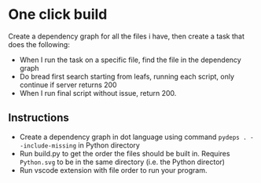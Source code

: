 # One click build
Create a dependency graph for all the files i have, then create a task that does the following:
* When I run the task on a specific file, find the file in the dependency graph
* Do bread first search starting from leafs, running each script, only continue if server returns 200
* When I run final script without issue, return 200.
## Instructions
* Create a dependency graph in dot language using command `pydeps . --include-missing` in Python directory
* Run build.py to get the order the files should be built in. Requires `Python.svg` to be in the same directory (i.e. the Python director)
* Run vscode extension with file order to run your program.